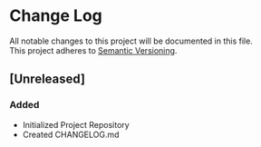 # Change Log  
All notable changes to this project will be documented in this file.  
This project adheres to [Semantic Versioning](http://semver.org/).  

## [Unreleased]  
### Added  
- Initialized Project Repository  
- Created CHANGELOG.md  

